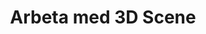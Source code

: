 ﻿---
title: Arbeta med 3D Scene
type: docs
weight: 40
url: /sv/python-net/working-with-3d-scene/
---
